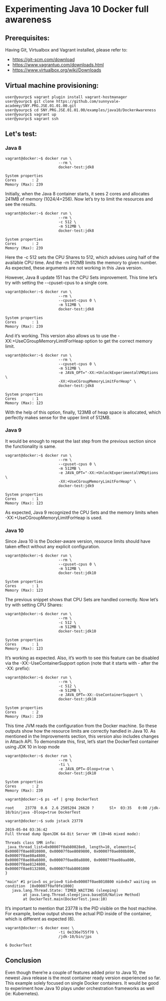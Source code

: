 
# Experimenting Java 10 Docker full awareness



## Prerequisites:

Having Git, Virtualbox and Vagrant installed, please refer to:

- https://git-scm.com/download
- https://www.vagrantup.com/downloads.html
- https://www.virtualbox.org/wiki/Downloads

## Virtual machine provisioning:

```
user@yourpc$ vagrant plugin install vagrant-hostmanager
user@yourpc$ git clone https://github.com/sunnyvale-academy/SNY.PRG.JSE.01.01.00.git
user@yourpc$ cd SNY.PRG.JSE.01.01.00/examples/java10/DockerAwareness
user@yourpc$ vagrant up
user@yourpc$ vagrant ssh 
```

## Let's test:

### Java 8

```
vagrant@docker:~$ docker run \
                        --rm \
                        docker-test:jdk8

System properties
Cores       : 2
Memory (Max): 239
```
Initially, when the Java 8 container starts, it sees 2 cores and allocates 241MB of memory (1024/4=256). Now let’s try to limit the resources and see the results.

```
vagrant@docker:~$ docker run \
                        --rm \
                        -c 512 \
                        -m 512MB \
                        docker-test:jdk8

System properties
Cores       : 2
Memory (Max): 239
```
Here the -c 512 sets the CPU Shares to 512, which advises using half of the available CPU time. And the -m 512MB limits the memory to given number. As expected, these arguments are not working in this Java version.

However, Java 8 update 151 has the CPU Sets improvement. This time let’s try with setting the --cpuset-cpus to a single core.

```
vagrant@docker:~$ docker run \
                        --rm \
                        --cpuset-cpus 0 \
                        -m 512MB \
                        docker-test:jdk8

System properties
Cores       : 1
Memory (Max): 239
```
And it’s working. This version also allows us to use the -XX:+UseCGroupMemoryLimitForHeap option to get the correct memory limit.

```
vagrant@docker:~$ docker run \
                        --rm \
                        --cpuset-cpus 0 \
                        -m 512MB \
                        -e JAVA_OPT="-XX:+UnlockExperimentalVMOptions \
                        -XX:+UseCGroupMemoryLimitForHeap" \
                        docker-test:jdk8

System properties
Cores       : 1
Memory (Max): 123
```
With the help of this option, finally, 123MB of heap space is allocated, which perfectly makes sense for the upper limit of 512MB.

### Java 9

It would be enough to repeat the last step from the previous section since the functionality is same.

```
vagrant@docker:~$ docker run \
                        --rm \
                        --cpuset-cpus 0 \
                        -m 512MB \
                        -e JAVA_OPT="-XX:+UnlockExperimentalVMOptions \
                        -XX:+UseCGroupMemoryLimitForHeap" \
                        docker-test:jdk9

System properties
Cores       : 1
Memory (Max): 123
```

As expected, Java 9 recognized the CPU Sets and the memory limits when -XX:+UseCGroupMemoryLimitForHeap is used.

### Java 10

Since Java 10 is the Docker-aware version, resource limits should have taken effect without any explicit configuration.

```
vagrant@docker:~$ docker run \
                        --rm \
                        --cpuset-cpus 0 \
                        -m 512MB \
                        docker-test:jdk10

System properties
Cores       : 1
Memory (Max): 123
```

The previous snippet shows that CPU Sets are handled correctly. Now let’s try with setting CPU Shares:

```
vagrant@docker:~$ docker run \
                        --rm \
                        -c 512 \
                        -m 512MB \
                        docker-test:jdk10

System properties
Cores       : 1
Memory (Max): 123
```

It’s working as expected. Also, it’s worth to see this feature can be disabled via the -XX:-UseContainerSupport option (note that it starts with - after the -XX: prefix):

```
vagrant@docker:~$ docker run \
                        --rm \
                        -c 512 \
                        -m 512MB \
                        -e JAVA_OPT=-XX:-UseContainerSupport \
                        docker-test:jdk10

System properties
Cores       : 2
Memory (Max): 239
```

This time JVM reads the configuration from the Docker machine. So these outputs show how the resource limits are correctly handled in Java 10. As mentioned in the Improvements section, this version also includes changes in Attach API. To demonstrate this, first, let’s start the DockerTest container using JDK 10 in loop mode

```
vagrant@docker:~$ docker run \
                        --rm \
                        -ti \
                        -e JAVA_OPT=-Dloop=true \
                        docker-test:jdk10

System properties
Cores       : 2
Memory (Max): 239

```

```
vagrant@docker:~$ ps -ef | grep DockerTest

root     23778  0.6  2.6 2505204 26620 ?       Sl+  03:35   0:00 /jdk-10/bin/java -Dloop=true DockerTest

vagrant@docker:~$ sudo jstack 23778

2019-05-04 03:36:42
Full thread dump OpenJDK 64-Bit Server VM (10+46 mixed mode):

Threads class SMR info:
_java_thread_list=0x00007f0ab80028e0, length=10, elements={
0x00007f0ae8010800, 0x00007f0ae8089800, 0x00007f0ae808b800, 0x00007f0ae80a4800,
0x00007f0ae80a6800, 0x00007f0ae80a8800, 0x00007f0ae80aa800, 0x00007f0ae8124800,
0x00007f0ae8132800, 0x00007f0ab8001000
}

"main" #1 prio=5 os_prio=0 tid=0x00007f0ae8010800 nid=0x7 waiting on condition  [0x00007f0af0fe1000]
   java.lang.Thread.State: TIMED_WAITING (sleeping)
        at java.lang.Thread.sleep(java.base@10/Native Method)
        at DockerTest.main(DockerTest.java:10)

```

It’s important to mention that 23778 is the PID visible on the host machine. For example, below output shows the actual PID inside of the container, which is different as expected (6).


```
vagrant@docker:~$ docker exec \
                        -ti 0e336e755f70 \
                        /jdk-10/bin/jps

6 DockerTest
```

## Conclusion
Even though there’re a couple of features added prior to Java 10, the newest Java release is the most container ready version experienced so far. This example  solely focused on single Docker containers. It would be good to experiment how Java 10 plays under orchestration frameworks as well (ie: Kubernetes).